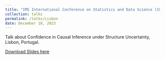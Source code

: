 ```yaml
---
title: "IMS International Conference on Statistics and Data Science (ICSDS)"
collection: talks
permalink: /talks/Lisbon
date: December 18, 2023
---
```


Talk about Confidence in Causal Inference under Structure Uncertainty, Lisbon, Portugal.

[Download Slides here](http://davidstrieder.github.io/files/lisbon_strieder.pdf)
